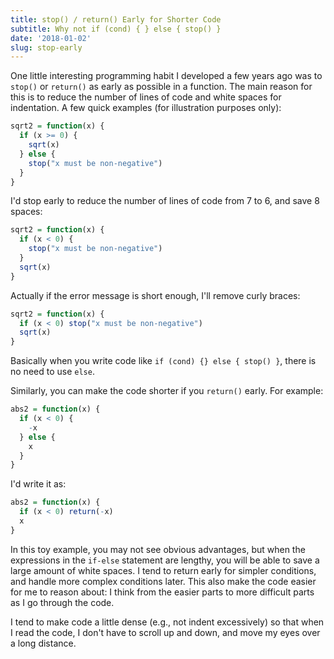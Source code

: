 ```yaml
---
title: stop() / return() Early for Shorter Code
subtitle: Why not if (cond) { } else { stop() }
date: '2018-01-02'
slug: stop-early
---
```


One little interesting programming habit I developed a few years ago was to `stop()` or `return()` as early as possible in a function. The main reason for this is to reduce the number of lines of code and white spaces for indentation. A few quick examples (for illustration purposes only):

```r
sqrt2 = function(x) {
  if (x >= 0) {
    sqrt(x)
  } else {
    stop("x must be non-negative")
  }
}
```

I'd stop early to reduce the number of lines of code from 7 to 6, and save 8 spaces:

```r
sqrt2 = function(x) {
  if (x < 0) {
    stop("x must be non-negative")
  }
  sqrt(x)
}
```

Actually if the error message is short enough, I'll remove curly braces:

```r
sqrt2 = function(x) {
  if (x < 0) stop("x must be non-negative")
  sqrt(x)
}
```

Basically when you write code like `if (cond) {} else { stop() }`, there is no need to use `else`.

Similarly, you can make the code shorter if you `return()` early. For example:

```r
abs2 = function(x) {
  if (x < 0) {
    -x
  } else {
    x
  }
}
```

I'd write it as:

```r
abs2 = function(x) {
  if (x < 0) return(-x)
  x
}
```

In this toy example, you may not see obvious advantages, but when the expressions in the `if-else` statement are lengthy, you will be able to save a large amount of white spaces. I tend to return early for simpler conditions, and handle more complex conditions later. This also make the code easier for me to reason about: I think from the easier parts to more difficult parts as I go through the code.

I tend to make code a little dense (e.g., not indent excessively) so that when I read the code, I don't have to scroll up and down, and move my eyes over a long distance.
